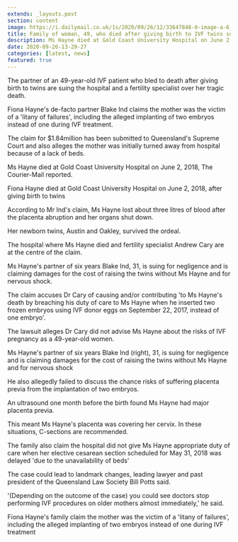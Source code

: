 ```yaml
---
extends: _layouts.post
section: content
image: https://i.dailymail.co.uk/1s/2020/09/26/12/33647848-0-image-a-6_1601118314465.jpg 
title: Family of woman, 49, who died after giving birth to IVF twins sues hospital 
description: Ms Hayne died at Gold Coast University Hospital on June 2, 2018. 
date: 2020-09-26-13-29-27 
categories: [latest, news] 
featured: true 
--- 
```

The partner of an 49-year-old IVF patient who bled to death after giving birth to twins are suing the hospital and a fertility specialist over her tragic death.

Fiona Hayne's de-facto partner Blake Ind claims the mother was the victim of a 'litany of failures', including the alleged implanting of two embryos instead of one during IVF treatment. 

The claim for $1.84million has been submitted to Queensland's Supreme Court and also alleges the mother was initially turned away from hospital because of a lack of beds.

Ms Hayne died at Gold Coast University Hospital on June 2, 2018, The Courier-Mail reported.

Fiona Hayne died at Gold Coast University Hospital on June 2, 2018, after giving birth to twins

According to Mr Ind's claim, Ms Hayne lost about three litres of blood after the placenta abruption and her organs shut down.

Her newborn twins, Austin and Oakley, survived the ordeal. 

The hospital where Ms Hayne died and fertility specialist Andrew Cary are at the centre of the claim. 

Ms Hayne's partner of six years Blake Ind, 31, is suing for negligence and is claiming damages for the cost of raising the twins without Ms Hayne and for nervous shock. 

The claim accuses Dr Cary of causing and/or contributing 'to Ms Hayne's death by breaching his duty of care to Ms Hayne when he inserted two frozen embryos using IVF donor eggs on September 22, 2017, instead of one embryo'. 

The lawsuit alleges Dr Cary did not advise Ms Hayne about the risks of IVF pregnancy as a 49-year-old women.

Ms Hayne's partner of six years Blake Ind (right), 31, is suing for negligence and is claiming damages for the cost of raising the twins without Ms Hayne and for nervous shock

He also allegedly failed to discuss the chance risks of suffering placenta previa from the implantation of two embryos. 

An ultrasound one month before the birth found Ms Hayne had major placenta previa. 

This meant Ms Hayne's placenta was covering her cervix. In these situations, C-sections are recommended. 

The family also claim the hospital did not give Ms Hayne appropriate duty of care when her elective cesarean section scheduled for May 31, 2018 was delayed 'due to the unavailability of beds' 

The case could lead to landmark changes, leading lawyer and past president of the Queensland Law Society Bill Potts said.

'(Depending on the outcome of the case) you could see doctors stop performing IVF procedures on older mothers almost immediately,' he said. 

Fiona Hayne's family claim the mother was the victim of a 'litany of failures', including the alleged implanting of two embryos instead of one during IVF treatment


